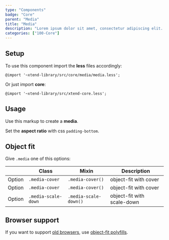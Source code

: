 ```yaml
---
type: "Components"
badge: "Core"
parent: "Media"
title: "Media"
description: "Lorem ipsum dolor sit amet, consectetur adipiscing elit. Nunc tempus laoreet leo sit amet iaculis."
categories: ["100-Core"]
---
```


## Setup

To use this component import the **less** files accordingly:

```less
@import '~xtend-library/src/core/media/media.less';
```

Or just import **core**:

```less
@import '~xtend-library/src/xtend-core.less';
```

## Usage

Use this markup to create a **media**.

Set the **aspect ratio** with css `padding-bottom`.

<script type="text/plain" class="language-markup">
  <div class="media-container" style="padding-bottom: 37.5%;">
    <div class="media-inner">
      <img class="media" src="/img.jpg" alt="" loading="lazy"/>
    </div>
  </div>
</script>

## Object fit

Give `.media` one of this options:

<div class="table-scroll">

|                         | Class                                     | Mixin                       | Description                   |
| ----------------------- | ----------------------------------------- | ----------------------------- | ----------------------------- |
| Option                  | `.media-cover`                 | `.media-cover()`        | object-fit with cover            |
| Option                  | `.media-cover`                 | `.media-cover()`        | object-fit with cover            |
| Option                  | `.media-scale-down`                 | `.media-scale-down()`        | object-fit with scale-down            |

</div>

<demo>
  <demovanilla src="vanilla/components/media/none">
  </demovanilla>
  <demovanilla src="vanilla/components/media/cover">
  </demovanilla>
  <demovanilla src="vanilla/components/media/contain">
  </demovanilla>
</demo>

## Browser support

If you want to support [old browsers](https://caniuse.com/#feat=object-fit), use [object-fit polyfills](https://github.com/fregante/object-fit-images).
